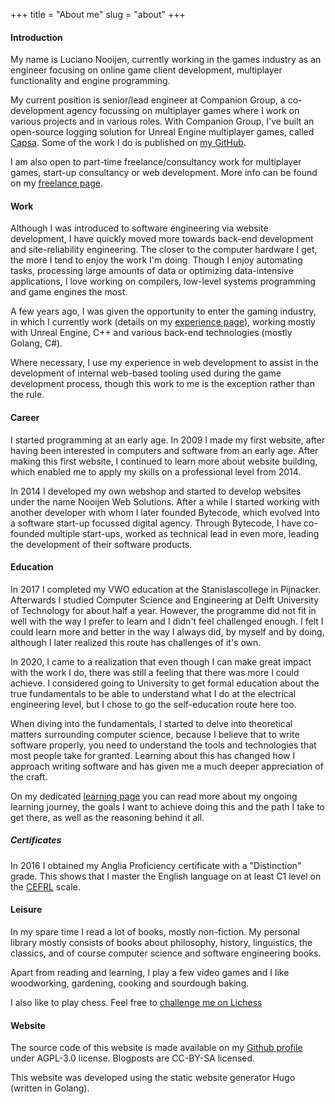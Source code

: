 +++
title = "About me"
slug = "about"
+++

#### Introduction

My name is Luciano Nooijen, currently working in the games industry as an engineer focusing on online game client development, multiplayer functionality and engine programming.

My current position is senior/lead engineer at Companion Group, a co-development agency focussing on multiplayer games where I work on various projects and in various roles. With Companion Group, I've built an open-source logging solution for Unreal Engine multiplayer games, called [Capsa](https://capsa.gg). Some of the work I do is published on [my GitHub](https://github.com/lucianonooijen/).

I am also open to part-time freelance/consultancy work for multiplayer games, start-up consultancy or web development. More info can be found on my [freelance page](/freelance/).

#### Work

Although I was introduced to software engineering via website development, I have quickly moved more towards back-end development and site-reliability engineering. The closer to the computer hardware I get, the more I tend to enjoy the work I'm doing. Though I enjoy automating tasks, processing large amounts of data or optimizing data-intensive applications, I love working on compilers, low-level systems programming and game engines the most.

A few years ago, I was given the opportunity to enter the gaming industry, in which I currently work (details on my [experience page](/experience)), working mostly with Unreal Engine, C++ and various back-end technologies (mostly Golang, C#). 

Where necessary, I use my experience in web development to assist in the development of internal web-based tooling used during the game development process, though this work to me is the exception rather than the rule.

#### Career

I started programming at an early age. In 2009 I made my first website, after having been interested in computers and software from an early age. After making this first website, I continued to learn more about website building, which enabled me to apply my skills on a professional level from 2014.

In 2014 I developed my own webshop and started to develop websites under the name Nooijen Web Solutions. After a while I started working with another developer with whom I later founded Bytecode, which evolved into a software start-up focussed digital agency. Through Bytecode, I have co-founded multiple start-ups, worked as technical lead in even more, leading the development of their software products.

#### Education

In 2017 I completed my VWO education at the Stanislascollege in Pijnacker. Afterwards I studied Computer Science and Engineering at Delft University of Technology for about half a year. However, the programme did not fit in well with the way I prefer to learn and I didn't feel challenged enough. I felt I could learn more and better in the way I always did, by myself and by doing, although I later realized this route has challenges of it's own.

In 2020, I came to a realization that even though I can make great impact with the work I do, there was still a feeling that there was more I could achieve. I considered going to University to get formal education about the true fundamentals to be able to understand what I do at the electrical engineering level, but I chose to go the self-education route here too.

When diving into the fundamentals, I started to delve into theoretical matters surrounding computer science, because I believe that to write software properly, you need to understand the tools and technologies that most people take for granted. Learning about this has changed how I approach writing software and has given me a much deeper appreciation of the craft.

On my dedicated [learning page](/learning) you can read more about my ongoing learning journey, the goals I want to achieve doing this and the path I take to get there, as well as the reasoning behind it all.

##### Certificates

In 2016 I obtained my Anglia Proficiency certificate with a "Distinction" grade. This shows that I master the English language on at least C1 level on the [CEFRL](https://en.wikipedia.org/wiki/Common_European_Framework_of_Reference_for_Languages) scale.

#### Leisure

In my spare time I read a lot of books, mostly non-fiction. My personal library mostly consists of books about philosophy, history, linguistics, the classics, and of course computer science and software engineering books.

Apart from reading and learning, I play a few video games and I like woodworking, gardening, cooking and sourdough baking.

I also like to play chess. Feel free to [challenge me on Lichess](https://lichess.org/@/lucianonooijen)

#### Website

The source code of this website is made available on my [Github profile](https://github.com/lucianonooijen/personal-website) under AGPL-3.0 license. Blogposts are CC-BY-SA licensed.

This website was developed using the static website generator Hugo (written in Golang).

